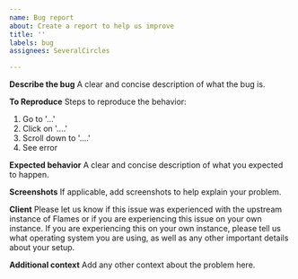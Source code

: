 ```yaml
---
name: Bug report
about: Create a report to help us improve
title: ''
labels: bug
assignees: SeveralCircles

---
```


**Describe the bug**
A clear and concise description of what the bug is.

**To Reproduce**
Steps to reproduce the behavior:
1. Go to '...'
2. Click on '....'
3. Scroll down to '....'
4. See error

**Expected behavior**
A clear and concise description of what you expected to happen.

**Screenshots**
If applicable, add screenshots to help explain your problem.

**Client**
Please let us know if this issue was experienced with the upstream instance of Flames or if you are experiencing this issue on your own instance. If you are experiencing this on your own instance, please tell us what operating system you are using, as well as any other important details about your setup.

**Additional context**
Add any other context about the problem here.
